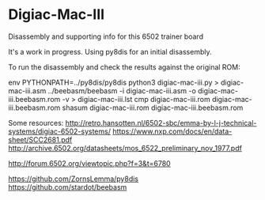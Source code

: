 # Digiac-Mac-III
Disassembly and supporting info for this 6502 trainer board

It's a work in progress. Using py8dis for an initial disassembly.

To run the disassembly and check the results against the original ROM:

env PYTHONPATH=../py8dis/py8dis python3 digiac-mac-iii.py > digiac-mac-iii.asm
../beebasm/beebasm -i digiac-mac-iii.asm -o digiac-mac-iii.beebasm.rom -v > digiac-mac-iii.lst
cmp digiac-mac-iii.rom digiac-mac-iii.beebasm.rom 
shasum digiac-mac-iii.rom digiac-mac-iii.beebasm.rom

Some resources:
http://retro.hansotten.nl/6502-sbc/emma-by-l-j-technical-systems/digiac-6502-systems/
https://www.nxp.com/docs/en/data-sheet/SCC2681.pdf
http://archive.6502.org/datasheets/mos_6522_preliminary_nov_1977.pdf

http://forum.6502.org/viewtopic.php?f=3&t=6780

https://github.com/ZornsLemma/py8dis
https://github.com/stardot/beebasm

